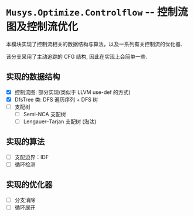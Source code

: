 # `Musys.Optimize.Controlflow` -- 控制流图及控制流优化

本模块实现了控制流相关的数据结构与算法，以及一系列有关控制流的优化器.

该分支采用了主动追踪的 CFG 结构, 因此在实现上会简单一些.

## 实现的数据结构

- [x] 控制流图: 部分实现(类似于 LLVM use-def 的方式)
- [x] DfsTree 类: DFS 遍历序列 + DFS 树
- [ ] 支配树
  - [ ] Semi-NCA 支配树
  - [ ] Lengauer–Tarjan 支配树 (淘汰)

## 实现的算法

- [ ] 支配边界：IDF
- [ ] 循环检测

## 实现的优化器

- [ ] 分支消除
- [ ] 循环展开